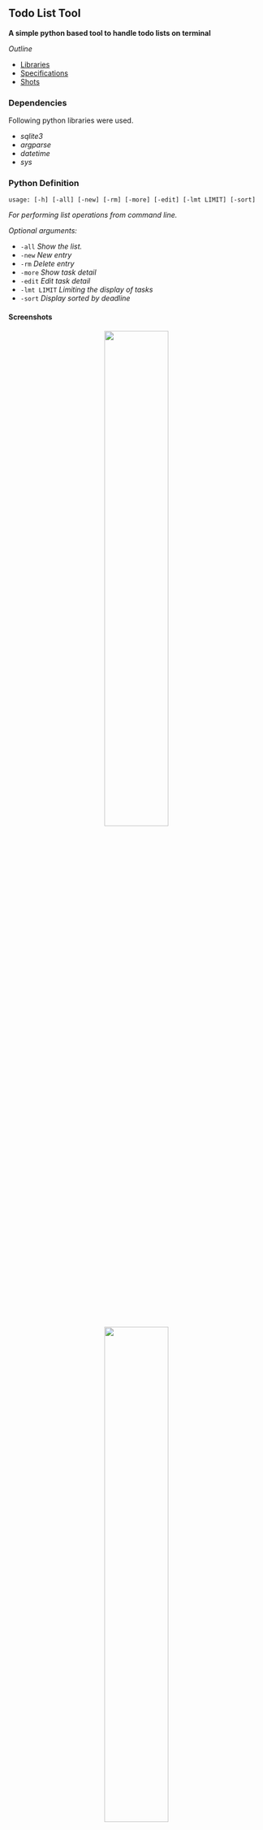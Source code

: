 ## Todo List Tool

**A simple python based tool to handle todo lists on terminal**
<br>

*Outline*
 - [Libraries](#dependencies)
 - [Specifications](#python-definition)
 - [Shots](#screenshots)

### Dependencies
   Following python libraries were used.
- *sqlite3*
- *argparse*
- *datetime*
- *sys*


### Python Definition
```usage: [-h] [-all] [-new] [-rm] [-more] [-edit] [-lmt LIMIT] [-sort]```

*For performing list operations from command line.*

*Optional arguments:*
 -  ```-all```        *Show the list.*
 -  ```-new```        *New entry*
 -  ```-rm```         *Delete entry*
 -  ```-more```       *Show task detail*
 -  ```-edit```       *Edit task detail*
 -  ```-lmt LIMIT```  *Limiting the display of tasks*
 -  ```-sort```       *Display sorted by deadline*


#### Screenshots
<small>
<p align="center">
        <img src = "https://github.com/jaymalk/CLI-Todo-List/blob/master/readme_files/basic.png" width=50% height=50%>
</p>
<p align="center">
        <img src = "https://github.com/jaymalk/CLI-Todo-List/blob/master/readme_files/detail.png" width=50% height=50%>
</p>
<p align="center">
        <img src = "https://github.com/jaymalk/CLI-Todo-List/blob/master/readme_files/sorted.png" width=50% height=50%>
</p>
</small>
